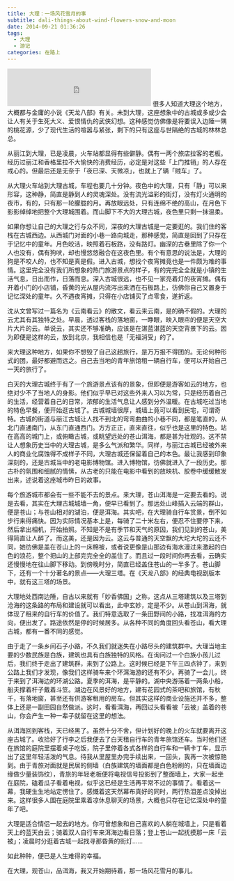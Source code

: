 ```yaml
---
title: 大理：一场风花雪月的事
subtitle: dali-things-about-wind-flowers-snow-and-moon  
date: 2014-09-21 01:36:26
tags:
  - 大理
  - 游记
categories: 在路上
---
```

<iframe frameborder="no" border="0" marginwidth="0" marginheight="0" width=330 height=86 src="http://music.163.com/outchain/player?type=2&id=29777634&auto=0&height=66"></iframe>
很多人知道大理这个地方，大概都与金庸的小说《天龙八部》有关。未到大理，这座想象中的古城或多或少会让人有关于生死大义、爱恨情仇的武侠幻想。这种感觉仿佛像是将要误入边陲一隅的桃花源，少了现代生活的喧嚣与紧张，剩下的只有这座与世隔绝的古城的林林总总。

从丽江到大理，已是凌晨，火车站都显得有些僻静。偶有一两个旅店拉客的老板。经历过丽江和香格里拉不大愉快的消费经历，必定是对这些「上门推销」的人存在戒心的。但最后还是无奈于「夜已深、天微凉」，也就上了辆「贼车」了。

<!-- more -->

从大理火车站到大理古城，车程也要几十分钟。夜色中的大理，只有「静」可以来形容，这种静，简直是静到人的灵魂深处。没有流光溢彩的街灯，没有灯火通明的夜市，有的，只有那一轮朦胧的月。再放眼远处，只有连绵不绝的高山，在月色下影影绰绰地把整个大理城围着。而山脚下不大的大理古城，夜色里只剩一抹温柔。

如果你想让自己的大理之行与众不同，深夜的大理古城是一定要逛的。我们住的客栈在古城西边。从西城门对面的小巷一路向城走，那种感觉，简直是回到了只存在于记忆中的童年。月色皎洁，映照着石板路，没有路灯。幽深的古巷里除了你一个人也没有，偶有狗吠，却也慢悠悠融合在这夜色里。有个有意思的说法是，大理的狗是不咬人的，也不知是真是假。进入古城，想找个夜宵摊竟也是一件颇为难的事情。这里完全没有我们所想象的热门旅游景点的样子，有的完完全全就是小镇的生活气息，日出而作，日落而息。深入古城很远，也不见一家亮着灯的夜宵摊。偶有开着小门的小店铺，昏黄的光从屋内流泻出来洒在石板路上，彷佛你自己又置身于记忆深处的童年。久不遇夜宵摊，只得在小店铺买了点零食，遂折返。

沈从文曾写过一篇名为《云南看云》的散文，看云来云南，是的确不假的。大理的云尤其有其独特之处。早晨，透过客栈的落地窗，一睁眼，映入眼帘的便是天空大片大片的云。单说云，其实还不够准确，应该是在湛蓝湛蓝的天空背景下的云。因为即便是这样的云，放到北京，我相信也是「无福消受」的了。

来大理这种地方，如果你不想毁了自己这趟旅行，是万万报不得团的。无论何种形式的团，最好都避而远之。自己去当地的青年旅馆租一辆自行车，便可以开始自己一天的旅行了。

白天的大理古城终于有了一个旅游景点该有的景象，但即便是游客如云的地方，也绝对少不了当地人的身影。他们似乎早已对这些外来人习以为常，只是经历着自己的生活，经营着自己的日常，浓郁的生活气息让人感到分外温暖。在古城吃过当地的特色早餐，便开始逛古城了。古城城墙很厚，城墙上竟可以看到民宅，可谓奇特。古城的街道与丽江古城让人找不到北的弯弯曲曲的小巷不同，都是笔直的，从北门直通南门，从东门直通西门。方方正正，直来直往，似乎也是这里的特色。站在高高的城门上，或俯瞰古城，或眺望远处的苍山洱海，都是甚为壮观的。这不禁让人想象历史当中的大理古城，是多么气派和繁华。同样，与丽江古城已经被外来人的商业化腐蚀得不成样子不同，大理古城还保留着自己的本色。最让我感到印象深刻的，还是古城当中的老电影博物馆。进入博物馆，彷佛就进入了一段历史。那古朴的氛围和细腻的情愫，从古老的只能在电影中看到的放映机、胶卷中缓缓散发出来，述说着这座城市昨日的故事。

每个旅游城市都会有一些不能不去的景点。来大理，苍山洱海是一定要去看的。说是去看，其实在大理古城城墙一角，便早已看到了。那远处山峰插入云端的群山，便是苍山；与苍山相对的湖泊，便是洱海。其实吧，在大理骑自行车赏景，倒不如步行来得痛快。因为实际情况基本上是，每骑了二十米左右，便忍不住要停下来，然后拿出相机，开始拍照。不知是不是有季节和天气的原因，我们见到的苍山，美得简直让人醉了。而这美，还是因为云。这云与普通的天空飘的大坨大坨的云还不同，她彷佛是盖在苍山上的一床棉被，或者说更像是山那边有海水漫过来激起的白色的浪花，整个把山的上部完完全全的盖住了。而且过一段时间你再去看，云确实还慢慢地在往山脚下移动。到傍晚时分，简直已经盖住苍山的一半多了。苍山脚下，还有一个十分著名的景点——大理三塔。在《天龙八部》的经典电视剧版本中，就有这三塔的场景。

大理地处西南边陲，自古以来就有「妙香佛国」之称，这点从三塔建筑以及三塔到沧海的这条路的布局和建设就可以看出，此中玄妙，定是不少。从苍山到洱海，就体现了租来的自行车的价值了。我们特意选取了一条田野间的小路，找准洱海的方向，便出发了。路途依然是停的时候居多。从各种不同的角度回头看苍山，看大理古城，都有一番不同的感觉。

由于走了一条乡间石子小路，不久我们就迷失在小路尽头的建筑群中。大理当地主要的少数民族是白族，建筑也具有白族独特的风格。在询问过一个白族小孩儿过后，我们终于走出了建筑群，来到了公路上。这时候已经是下午三四点钟了，来到公路上我们才发现，像我们这样骑车来个环洱海游的还有不少。再骑了一会儿，终于来到了洱海边的环湖公路。夏季的洱海，是平静的。湖中央游荡着一两条小船，船夫撑着杆子戴着斗笠。湖边在风景好的地方，建有花园式的茶吧和旅馆，有秋千，有落地窗，甚至还有供游客租用的房车。但其实这样的商业设施还并不多，整体上还是一副田园自然做派。这时，看看洱海，再回过头看看被「云被」盖着的苍山，你会产生一种一辈子就留在这里的想法。

从洱海回到客栈，天已经黑了。虽然十分不舍，但计划好的晚上的火车就要离开这座古城了。收拾好了行李之后我便去了白天租自行车的青年旅馆还车。当时他们还在旅馆的庭院里摆着桌子吃饭，院子里停着各式各样的自行车和一辆卡丁车，显示出了这里年轻活泼的气息。待我从里屋里办完手续出来，一回头，我再一次被惊艳到。由于青旅对面就是民居的侧墙（白族建筑的墙面都是白色粉刷的，只在墙面边缘做少量装饰纹），青旅的年轻老板便将电视信号投影到了整面墙上，大家一起坐在庭院，磕着瓜子看着电视，似乎这已经是生活再平常不过的事情了。看着这一幕，我硬生生地站定愣住了。感慨着这天然幕布真好的同时，两行热泪差点没掉出来。这样很多人围在庭院里乘着凉休息聊天的场景，大概也只存在记忆深处中的童年了吧。

大理是适合情侣一起去的地方。你可曾想象和自己喜欢的人躺在城墙上，只是看着天上的蓝天白云；骑着双人自行车来洱海边看日落；登上苍山一起抚摸那一床「云被」；凌晨时分逛着古城一起找寻那昏黄的街灯……

如此种种，便已是人生难得的幸福。

在大理，观苍山，品洱海，我又开始期待着，那一场风花雪月的事儿。
